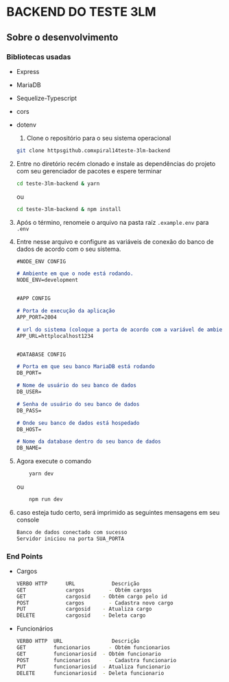 # BACKEND DO TESTE 3LM
## Sobre o desenvolvimento
### Bibliotecas usadas
- Express
- MariaDB
- Sequelize-Typescript
- cors
- dotenv
  
  1. Clone o repositório para o seu sistema operacional

    ```bash
    git clone httpsgithub.comxpiral14teste-3lm-backend
    ```

2. Entre no diretório recém clonado e instale as dependências do projeto com seu gerenciador de pacotes e espere terminar

    ```bash
    cd teste-3lm-backend & yarn
    ```
    ou 
     ```bash
    cd teste-3lm-backend & npm install
    ```
3. Após o término, renomeie o arquivo na pasta raíz `.example.env` para `.env`

4. Entre nesse arquivo e configure as variáveis de conexão do banco de dados de acordo com o seu sistema.
    ```markdown
    #NODE_ENV CONFIG

    # Ambiente em que o node está rodando.
    NODE_ENV=development                


    #APP CONFIG

    # Porta de execução da aplicação
    APP_PORT=2004

    # url do sistema (coloque a porta de acordo com a variável de ambiente APP_PORT)
    APP_URL=httplocalhost1234       


    #DATABASE CONFIG

    # Porta em que seu banco MariaDB está rodando
    DB_PORT= 

    # Nome de usuário do seu banco de dados
    DB_USER=                        

    # Senha de usuário do seu banco de dados
    DB_PASS=                   

    # Onde seu banco de dados está hospedado
    DB_HOST=            

    # Nome da database dentro do seu banco de dados
    DB_NAME=                                  
    ```
5. Agora execute o comando 

    ```bash
        yarn dev
    ```
    ou
    ```bash
        npm run dev
    ```
6. caso esteja tudo certo, será imprimido as seguintes mensagens em seu console
    ```bash
    Banco de dados conectado com sucesso
    Servidor iniciou na porta SUA_PORTA
    ```

### End Points
- Cargos
    ``` bash
    VERBO HTTP      URL            Descrição
    GET             cargos        - Obtém cargos
    GET             cargosid    - Obtém cargo pelo id
    POST            cargos        - Cadastra novo cargo
    PUT             cargosid    - Atualiza cargo
    DELETE          cargosid    - Deleta cargo
    ```
- Funcionários
    ``` bash
    VERBO HTTP  URL                Descrição
    GET         funcionarios      - Obtém funcionarios
    GET         funcionariosid  - Obtém funcionario 
    POST        funcionarios      - Cadastra funcionario
    PUT         funcionariosid  - Atualiza funcionario
    DELETE      funcionariosid  - Deleta funcionario
   ```
